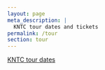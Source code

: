 ```yaml
---
layout: page
meta_description: |
  KNTC tour dates and tickets
permalink: /tour
section: tour
---
```


<div class="h-screen pt-20">
  <div class="h-5/6 bg-fixed bg-cover bg-center shadow-2xl" style="background-image: url(assets/images/tour.jpg)"></div>
</div>

<div class="container max-w-5xl mb-24 mx-auto sm:px-5">
  <div class="sm:bg-white sm:shadow sm:rounded-lg">
    <a href="https://www.songkick.com/artists/9488549" class="songkick-widget" data-theme="light" data-track-button="on" data-detect-style="true" data-background-color="transparent" data-locale="en">KNTC tour dates</a>
    <script src="//widget.songkick.com/9488549/widget.js"></script>
  </div>
</div>